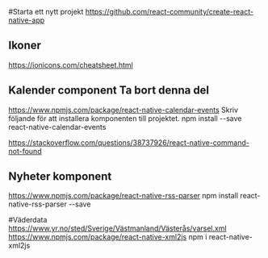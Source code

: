 #Starta ett nytt projekt
https://github.com/react-community/create-react-native-app

## Ikoner
https://ionicons.com/cheatsheet.html

## Kalender component Ta bort denna del
https://www.npmjs.com/package/react-native-calendar-events
Skriv följande för att installera komponenten till projektet.
npm install --save react-native-calendar-events

https://stackoverflow.com/questions/38737926/react-native-command-not-found

## Nyheter komponent
https://www.npmjs.com/package/react-native-rss-parser
npm install react-native-rss-parser --save

#Väderdata
https://www.yr.no/sted/Sverige/Västmanland/Västerås/varsel.xml
https://www.npmjs.com/package/react-native-xml2js
npm i react-native-xml2js
